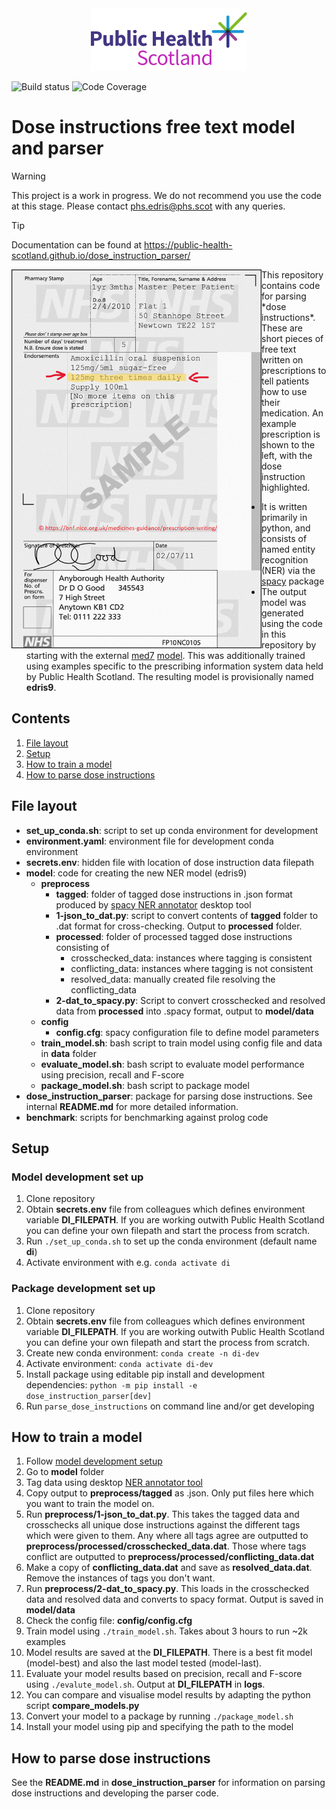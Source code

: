 <div align="center">
  <img src="doc/sphinx/source/_static/phs-logo.png" height=100>
</div>

![Build status](https://github.com/Public-Health-Scotland/dose_instruction_parser/actions/workflows/tests.yml/badge.svg)
![Code Coverage](https://img.shields.io/badge/Code%20Coverage-94%25-success?style=flat)

# Dose instructions free text model and parser
> [!WARNING]
> This project is a work in progress. We do not recommend you use the code at this stage. Please contact [phs.edris@phs.scot](mailto:phs.edris@phs.scot) with any queries.

> [!TIP]
> Documentation can be found at https://public-health-scotland.github.io/dose_instruction_parser/

<img alt="Example prescription with dose instruction '125mg three times daily' source: BNF" style="float: left; width: 400px" src="doc/sphinx/source/_static/bnf_prescription_example.png">
This repository contains code for parsing *dose instructions*. These are short pieces of 
free text written on prescriptions to tell patients how to use their medication. An example
prescription is shown to the left, with the dose instruction highlighted.

* It is written primarily in python, and consists of named entity recognition (NER) via the [spacy](https://spacy.io) package
* The output model was generated using the code in this repository by starting with the external [med7](https://www.sciencedirect.com/science/article/abs/pii/S0933365721000798) [model](https://huggingface.co/kormilitzin/en_core_med7_lg/tree/main). This was additionally trained using examples specific to the prescribing information system data held by Public Health Scotland. The resulting model is provisionally named **edris9**.

## Contents

1. [File layout](#file-layout)
1. [Setup](#setup)
1. [How to train a model](#how-to-train-a-model)
1. [How to parse dose instructions](#how-to-parse-dose-instructions)

## File layout

* **set_up_conda.sh**: script to set up conda environment for development
* **environment.yaml**: environment file for development conda environment
* **secrets.env**: hidden file with location of dose instruction data filepath
* **model**: code for creating the new NER model (edris9)
    * **preprocess**
        * **tagged**: folder of tagged dose instructions in .json format produced by [spacy NER annotator](https://github.com/tecoholic/ner-annotator) desktop tool
        * **1-json_to_dat.py**: script to convert contents of **tagged** folder to .dat format for cross-checking. Output to **processed** folder.
        * **processed**: folder of processed tagged dose instructions consisting of
            * crosschecked_data: instances where tagging is consistent
            * conflicting_data: instances where tagging is not consistent
            * resolved_data: manually created file resolving the conflicting_data 
        * **2-dat_to_spacy.py**: Script to convert crosschecked and resolved data from **processed** into .spacy format, output to **model/data**
    * **config**
        * **config.cfg**: spacy configuration file to define model parameters
    * **train_model.sh**: bash script to train model using config file and data in **data** folder
    * **evaluate_model.sh**: bash script to evaluate model performance using precision, recall and F-score
    * **package_model.sh**: bash script to package model
* **dose_instruction_parser**: package for parsing dose instructions. See internal **README.md** for more detailed information.
* **benchmark**: scripts for benchmarking against prolog code


## Setup

### Model development set up

1. Clone repository
1. Obtain **secrets.env** file from colleagues which defines environment variable **DI_FILEPATH**. If you are working outwith Public Health Scotland you can define your own filepath and start the process from scratch.
1. Run  `./set_up_conda.sh` to set up the conda environment (default name **di**)
1. Activate environment with e.g. `conda activate di`

### Package development set up

1. Clone repository
1. Obtain **secrets.env** file from colleagues which defines environment variable **DI_FILEPATH**. If you are working outwith Public Health Scotland you can define your own filepath and start the process from scratch.
1. Create new conda environment: `conda create -n di-dev`
1. Activate environment: `conda activate di-dev`
1. Install package using editable pip install and development dependencies: `python -m pip install -e dose_instruction_parser[dev]`
1. Run `parse_dose_instructions` on command line and/or get developing

## How to train a model

1. Follow [model development setup](#model-development-set-up)
1. Go to **model** folder
1. Tag data using desktop [NER annotator tool](https://tecoholic.github.io/ner-annotator/) 
1. Copy output to **preprocess/tagged** as .json. Only put files here which you want to train the model on.
1. Run **preprocess/1-json_to_dat.py**. This takes the tagged data and crosschecks all unique dose instructions against the different tags which were given to them. Any where all tags agree are outputted to **preprocess/processed/crosschecked_data.dat**. Those where tags conflict are outputted to **preprocess/processed/conflicting_data.dat**
1. Make a copy of **conflicting_data.dat** and save as **resolved_data.dat**. Remove the instances of tags you don't want.
1. Run **preprocess/2-dat_to_spacy.py**. This loads in the crosschecked data and resolved data and converts to spacy format. Output is saved in **model/data**
1. Check the config file: **config/config.cfg**
1. Train model using `./train_model.sh`. Takes about 3 hours to run ~2k examples
1. Model results are saved at the **DI_FILEPATH**. There is a best fit model (model-best) and also the last model tested (model-last).
1. Evaluate your model results based on precision, recall and F-score using `./evalute_model.sh`. Output at **DI_FILEPATH** in **logs**.
1. You can compare and visualise model results by adapting the python script **compare_models.py**
1. Convert your model to a package by running `./package_model.sh`
1. Install your model using pip and specifying the path to the model

## How to parse dose instructions

See the **README.md** in **dose_instruction_parser** for information on parsing dose instructions and developing the parser code.
